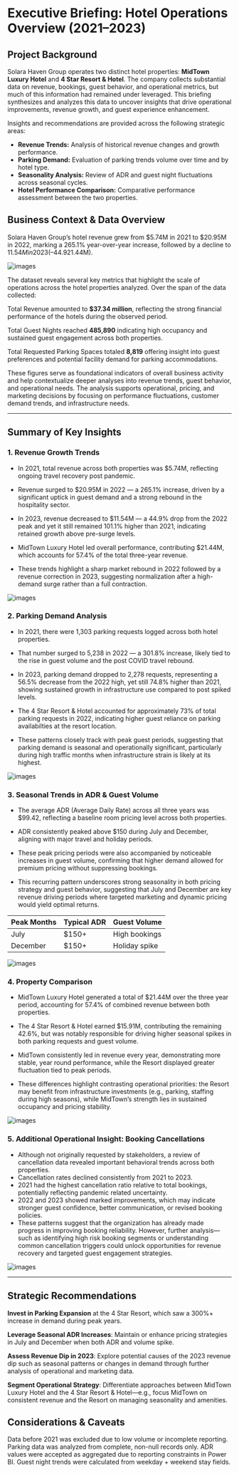 # Executive Briefing: Hotel Operations Overview (2021–2023)

## Project Background

Solara Haven Group operates two distinct hotel properties: **MidTown Luxury Hotel** and **4 Star Resort & Hotel**. The company collects substantial data on revenue, bookings, guest behavior, and operational metrics, but much of this information had remained under leveraged. This briefing synthesizes and analyzes this data to uncover insights that drive operational improvements, revenue growth, and guest experience enhancement.

Insights and recommendations are provided across the following strategic areas:

* **Revenue Trends:** Analysis of historical revenue changes and growth performance.
* **Parking Demand:** Evaluation of parking trends volume over time and by hotel type.
* **Seasonality Analysis:** Review of ADR and guest night fluctuations across seasonal cycles.
* **Hotel Performance Comparison:** Comparative performance assessment between the two properties.

## Business Context & Data Overview

Solara Haven Group’s hotel revenue grew from $5.74M in 2021 to $20.95M in 2022, marking a 265.1% year-over-year increase, followed by a decline to $11.54M in 2023 (–44.9% YoY). Despite the drop, 2023 revenue remained 101.1% higher than in 2021. The sharp rise in 2022 reflects post pandemic recovery, while 2023 suggests market stabilization. MidTown Luxury Hotel led performance with 57.4% of total revenue ($21.44M).

![images](https://github.com/johnmaguilar/Solara-Haven-Group/blob/main/Dashboard-Images/Dashboard%20Overview.png?raw=true)

The dataset reveals several key metrics that highlight the scale of operations across the hotel properties analyzed. Over the span of the data collected:

Total Revenue amounted to **$37.34 million**, reflecting the strong financial performance of the hotels during the observed period.

Total Guest Nights reached **485,890** indicating high occupancy and sustained guest engagement across both properties.

Total Requested Parking Spaces totaled **8,819** offering insight into guest preferences and potential facility demand for parking accommodations.

These figures serve as foundational indicators of overall business activity and help contextualize deeper analyses into revenue trends, guest behavior, and operational needs.
The analysis supports operational, pricing, and marketing decisions by focusing on performance fluctuations, customer demand trends, and infrastructure needs.

---

## Summary of Key Insights

### 1. Revenue Growth Trends

* In 2021, total revenue across both properties was $5.74M, reflecting ongoing travel recovery post pandemic.

* Revenue surged to $20.95M in 2022 — a 265.1% increase, driven by a significant uptick in guest demand and a strong rebound in the hospitality sector.

* In 2023, revenue decreased to $11.54M — a 44.9% drop from the 2022 peak and yet it still remained 101.1% higher than 2021, indicating retained growth above pre-surge levels.

* MidTown Luxury Hotel led overall performance, contributing $21.44M, which accounts for 57.4% of the total three-year revenue.

* These trends highlight a sharp market rebound in 2022 followed by a revenue correction in 2023, suggesting normalization after a high-demand surge rather than a full contraction.
  
![images](https://github.com/johnmaguilar/Solara-Haven-Group/blob/main/Dashboard-Images/Revenue-by-Reservation_Date-and-Hotel.png?raw=true)

### 2. Parking Demand Analysis

* In 2021, there were 1,303 parking requests logged across both hotel properties.

* That number surged to 5,238 in 2022 — a 301.8% increase, likely tied to the rise in guest volume and the post COVID travel rebound.

* In 2023, parking demand dropped to 2,278 requests, representing a 56.5% decrease from the 2022 high, yet still 74.8% higher than 2021, showing sustained growth in infrastructure use compared to post spiked levels.

* The 4 Star Resort & Hotel accounted for approximately 73% of total parking requests in 2022, indicating higher guest reliance on parking availabilties at the resort location.

* These patterns closely track with peak guest periods, suggesting that parking demand is seasonal and operationally significant, particularly during high traffic months when infrastructure strain is likely at its highest.
  
![images](https://github.com/johnmaguilar/Solara-Haven-Group/blob/main/Dashboard-Images/Parking-Demand-Analysis.png?raw=true)

### 3. Seasonal Trends in ADR & Guest Volume

* The average ADR (Average Daily Rate) across all three years was $99.42, reflecting a baseline room pricing level across both properties.

* ADR consistently peaked above $150 during July and December, aligning with major travel and holiday periods.

* These peak pricing periods were also accompanied by noticeable increases in guest volume, confirming that higher demand allowed for premium pricing without suppressing bookings.

* This recurring pattern underscores strong seasonality in both pricing strategy and guest behavior, suggesting that July and December are key revenue driving periods where targeted marketing and dynamic pricing would yield optimal returns.

| Peak Months | Typical ADR | Guest Volume  |
| ----------- | ----------- | ------------- |
| July        | \$150+      | High bookings |
| December    | \$150+      | Holiday spike |

![images](https://github.com/johnmaguilar/Solara-Haven-Group/blob/main/Dashboard-Images/Average%20Daily%20Rate.png?raw=true)

### 4. Property Comparison

* MidTown Luxury Hotel generated a total of $21.44M over the three year period, accounting for 57.4% of combined revenue between both properties.

* The 4 Star Resort & Hotel earned $15.91M, contributing the remaining 42.6%, but was notably responsible for driving higher seasonal spikes in both parking requests and guest volume.

* MidTown consistently led in revenue every year, demonstrating more stable, year round performance, while the Resort displayed greater fluctuation tied to peak periods.

* These differences highlight contrasting operational priorities: the Resort may benefit from infrastructure investments (e.g., parking, staffing during high seasons), while MidTown’s strength lies in sustained occupancy and pricing stability.
  
![images](https://github.com/johnmaguilar/Solara-Haven-Group/blob/main/Dashboard-Images/Property%20Comparison.png?raw=true)

### 5. Additional Operational Insight: Booking Cancellations

* Although not originally requested by stakeholders, a review of cancellation data revealed important behavioral trends across both properties.
* Cancellation rates declined consistently from 2021 to 2023.
* 2021 had the highest cancellation ratio relative to total bookings, potentially reflecting pandemic related uncertainty.
* 2022 and 2023 showed marked improvements, which may indicate stronger guest confidence, better communication, or revised booking policies.
* These patterns suggest that the organization has already made progress in improving booking reliability. However, further analysis—such as identifying high risk booking segments or understanding common cancellation triggers could unlock opportunities for revenue recovery and targeted guest engagement strategies.

![images](https://github.com/johnmaguilar/Solara-Haven-Group/blob/main/Dashboard-Images/Cancellation%20Status%20by%20Year.png?raw=true)

---

## Strategic Recommendations

**Invest in Parking Expansion** at the 4 Star Resort, which saw a 300%+ increase in demand during peak years.

**Leverage Seasonal ADR Increases**: Maintain or enhance pricing strategies in July and December when both ADR and volume spike.

**Assess Revenue Dip in 2023**: Explore potential causes of the 2023 revenue dip such as seasonal patterns or changes in demand through further analysis of operational and marketing data.

**Segment Operational Strategy**: Differentiate approaches between MidTown Luxury Hotel and the 4 Star Resort & Hotel—e.g., focus MidTown on consistent revenue and the Resort on managing seasonality and amenities.


## Considerations & Caveats

Data before 2021 was excluded due to low volume or incomplete reporting.
Parking data was analyzed from complete, non-null records only.
ADR values were accepted as aggregated due to reporting constraints in Power BI.
Guest night trends were calculated from weekday + weekend stay fields.
